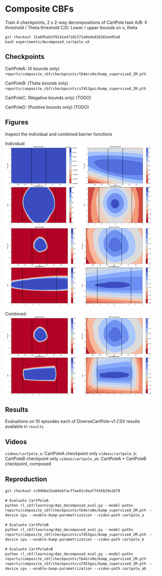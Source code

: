 
# Composite CBFs

Train 4 checkpoints, 2 x 2-way decompositions of CartPole task
A/B: X threshold / Theta threshold
C/D: Lower / upper bounds on x, theta

```
git checkout 31a695ab3f8142a47102371e8ede82b581ee05a0
bash experiments/decomposed_cartpole.sh
```

## Checkpoints
CartPoleA: (X bounds only) `reports/composite_cbf/checkpoints/tb4ers0e/bump_supervised_2M.pth`

CartPoleB: (Theta bounds only) `reports/composite_cbf/checkpoints/u7453gai/bump_supervised_2M.pth`

CartPoleC: (Negative bounds only) (TODO)

CartPoleD: (Positive bounds only) (TODO)

## Figures

Inspect the individual and combined barrier functions

Individual:
![](figures/cartpole_a.png)
![](figures/cartpole_b.png)

Combined:
![](figures/cartpole_ab.png)

## Results

Evaluations on 10 episodes each of DiverseCartPole-v1
CSV results available in `results`

## Videos

`videos/cartpole_a`: CartPoleA checkpoint only
`videos/cartpole_b`: CartPoleB checkpoint only
`videos/cartpole_ab`: CartPoleA + CartPoleB checkpoint, composed

## Reproduction
```
git checkout cc046be25a84ebfacffae81c9eaf7435829a1678

# Evaluate CartPoleA
python rl_cbf/learning/dqn_decomposed_eval.py --model-paths reports/composite_cbf/checkpoints/tb4ers0e/bump_supervised_2M.pth --device cpu --enable-bump-parametrization --video-path cartpole_a

# Evaluate CartPoleB
python rl_cbf/learning/dqn_decomposed_eval.py --model-paths reports/composite_cbf/checkpoints/u7453gai/bump_supervised_2M.pth --device cpu --enable-bump-parametrization --video-path cartpole_b

# Evaluate CartPoleA+B
python rl_cbf/learning/dqn_decomposed_eval.py --model-paths reports/composite_cbf/checkpoints/tb4ers0e/bump_supervised_2M.pth  reports/composite_cbf/checkpoints/u7453gai/bump_supervised_2M.pth --device cpu --enable-bump-parametrization --video-path cartpole_ab
```